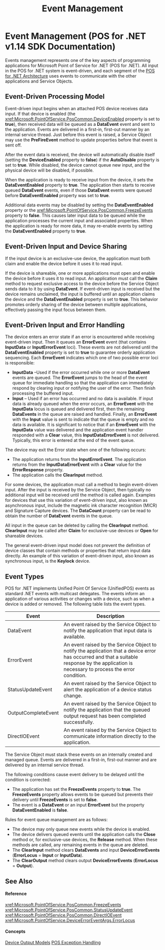 ﻿---
title: Event Management
description: Event Management (POS for .NET v1.14 SDK Documentation)
ms.date: 03/03/2014
ms.topic: how-to
ms.custom: pos-restored-from-archive
---

# Event Management (POS for .NET v1.14 SDK Documentation)

Events management represents one of the key aspects of programming applications for Microsoft Point of Service for .NET (POS for .NET). All input in the POS for .NET system is event-driven, and each segment of the [POS for .NET Architecture](pos-for-net-architecture.md) uses events to communicate with the other applications and Service Objects.

## Event-Driven Processing Model

Event-driven input begins when an attached POS device receives data input. If that device is enabled (the <xref:Microsoft.PointOfService.PosCommon.DeviceEnabled> property is set to **true**), then received data will be queued as a **DataEvent** event and sent to the application. Events are delivered in a first-in, first-out manner by an internal service thread. Just before this event is raised, a Service Object may use the **PreFireEvent** method to update properties before that event is sent off.

After the event data is received, the device will automatically disable itself (setting the **DeviceEnabled** property to **false**) if the **AutoDisable** property is set to **true**. While disabled, the device cannot queue new input, and the physical device will be disabled, if possible.

When the application is ready to receive input from the device, it sets the **DataEventEnabled** property to **true**. The application then starts to receive queued **DataEvent** events, even if those **DataEvent** events were queued before **DataEventEnabled** property was set to **true**.

Additional data events may be disabled by setting the **DataEventEnabled** property or the <xref:Microsoft.PointOfService.PosCommon.FreezeEvents> property to **false**. This causes later input data to be queued while the application processes the current input and associated properties. When the application is ready for more data, it may re-enable events by setting the **DataEventEnabled** property to **true**.

## Event-Driven Input and Device Sharing

If the input device is an exclusive-use device, the application must both claim and enable the device before it uses it to read input.

If the device is shareable, one or more applications must open and enable the device before it uses it to read input. An application must call the **Claim** method to request exclusive access to the device before the Service Object sends data to it by using **DataEvent**. If event-driven input is received but the device remains unclaimed, the input is buffered until an application claims the device and the **DataEventEnabled** property is set to **true**. This behavior promotes orderly sharing of the device between multiple applications, effectively passing the input focus between them.

## Event-Driven Input and Error Handling

The device enters an error state if an error is encountered while receiving event-driven input. Then it queues an **ErrorEvent** event (that contains **InputData** or **InputErrorEvent** loci). These events are not delivered until the **DataEventEnabled** property is set to **true** to guarantee orderly application sequencing. Each **ErrorEvent** indicates which one of two possible error loci is responsible:

- **InputData** –Used if the error occurred while one or more **DataEvent** events are queued. The **ErrorEvent** jumps to the head of the event queue for immediate handling so that the application can immediately respond by clearing input or notifying the user of the error. Then finish processing the buffered input.
- **Input** – Used if an error has occurred and no data is available. If input data is already queued when the error occurs, an **ErrorEvent** with the **InputData** locus is queued and delivered first, then the remaining **DataEvents** in the queue are raised and handled. Finally, an **ErrorEvent** with the **Input** value is sent to indicate that the queue is empty and no data is available. It is significant to notice that if an **ErrorEvent** with the **InputData** value was delivered and the application event handler responded with a **Clear** value, this **InputDataErrorEvent** is not delivered. Typically, this error is entered at the end of the event queue.

The device may exit the Error state when one of the following occurs:

- The application returns from the **InputErrorEvent**.
    The application returns from the **InputDataErrorEvent** with a **Clear** value for the **ErrorResponse** property.
- The application calls the **ClearInput** method.

For some devices, the application must call a method to begin event-driven input. After the input is received by the Service Object, then typically no additional input will be received until the method is called again. Examples for devices that use this variation of event-driven input, also known as asynchronous input, include the magnetic ink character recognition (MICR) and Signature Capture devices. The **DataCount** property can be read to obtain the number of **DataEvent** events in the queue.

All input in the queue can be deleted by calling the **ClearInput** method. **ClearInput** may be called after **Claim** for exclusive-use devices or **Open** for shareable devices.

The general event-driven input model does not prevent the definition of device classes that contain methods or properties that return input data directly. An example of this variation of event-driven input, also known as synchronous input, is the **Keylock** device.

## Event Types

POS for .NET implements Unified Point Of Service (UnifiedPOS) events as standard .NET events with multicast delegates. The events inform an application of various activities or changes with a device, such as when a device is added or removed. The following table lists the event types.

| Event               | Description                                                                                                                                                                                   |
|---------------------|-----------------------------------------------------------------------------------------------------------------------------------------------------------------------------------------------|
| DataEvent           | An event raised by the Service Object to notify the application that input data is available.                                                                                                 |
| ErrorEvent          | An event raised by the Service Object to notify the application that a device error has occurred and that a suitable response by the application is necessary to process the error condition. |
| StatusUpdateEvent   | An event raised by the Service Object to alert the application of a device status change.                                                                                                     |
| OutputCompleteEvent | An event raised by the Service Object to notify the application that the queued output request has been completed successfully.                                                               |
| DirectIOEvent       | An event raised by the Service Object to communicate information directly to the application.                                                                                                 |

The Service Object must stack these events on an internally created and managed queue. Events are delivered in a first-in, first-out manner and are delivered by an internal service thread.

The following conditions cause event delivery to be delayed until the condition is corrected:

- The application has set the **FreezeEvents** property to **true**. The **FreezeEvents** property allows events to be queued but prevents their delivery until **FreezeEvents** is set to **false**.
- The event is a **DataEvent** or an input **ErrorEvent** but the property **DataEventEnabled** is **false**.

Rules for event queue management are as follows:

- The device may only queue new events while the device is enabled.
- The device delivers queued events until the application calls the **Close** method or, for exclusive-use devices, the **Release** method. When these methods are called, any remaining events in the queue are deleted.
- The **ClearInput** method clears **DataEvents** and input **DeviceErrorEvents** (**ErrorLocus** = **Input** or **InputData**).
- The **ClearOutput** method clears output **DeviceErrorEvents** (**ErrorLocus** = **Output**).

## See Also

#### Reference

<xref:Microsoft.PointOfService.PosCommon.FreezeEvents>
<xref:Microsoft.PointOfService.PosCommon.StatusUpdateEvent>
<xref:Microsoft.PointOfService.PosCommon.DirectIOEvent>
<xref:Microsoft.PointOfService.DeviceErrorEventArgs.ErrorLocus>

#### Concepts

[Device Output Models](device-output-models.md)
[POS Exception Handling](pos-exception-handling.md)
